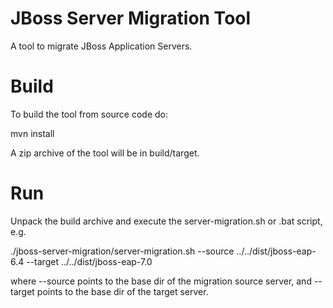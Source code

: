 JBoss Server Migration Tool
=================

A tool to migrate JBoss Application Servers.

Build
======

To build the tool from source code do:

mvn install

A zip archive of the tool will be in build/target.
 
Run
======

Unpack the build archive and execute the server-migration.sh or .bat script, e.g.

./jboss-server-migration/server-migration.sh --source ../../dist/jboss-eap-6.4 --target ../../dist/jboss-eap-7.0

where --source points to the base dir of the migration source server, and --target points to the base dir of the target server.